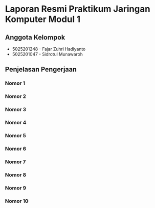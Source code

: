 # Laporan Resmi Praktikum Jaringan Komputer Modul 1

## Anggota Kelompok
- 5025201248 - Fajar Zuhri Hadiyanto
- 5025201047 - Sidrotul Munawaroh

## Penjelasan Pengerjaan
### Nomor 1

### Nomor 2

### Nomor 3

### Nomor 4

### Nomor 5

### Nomor 6

### Nomor 7

### Nomor 8

### Nomor 9

### Nomor 10
